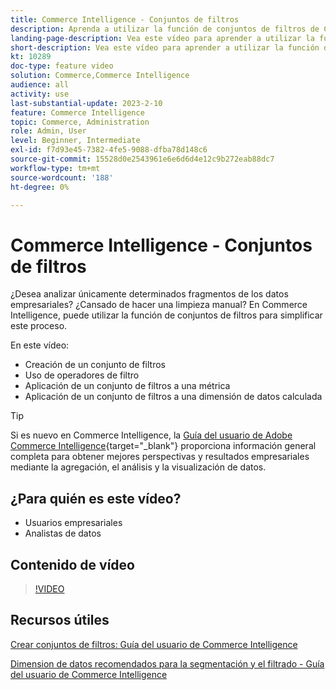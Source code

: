 ```yaml
---
title: Commerce Intelligence - Conjuntos de filtros
description: Aprenda a utilizar la función de conjuntos de filtros de Commerce Intelligence para simplificar la creación de informes de datos empresariales para Adobe Commerce y Magento Open Source.
landing-page-description: Vea este vídeo para aprender a utilizar la función de conjuntos de filtros de Commerce Intelligence para simplificar la creación de informes de datos empresariales.
short-description: Vea este vídeo para aprender a utilizar la función de conjuntos de filtros de MBCommerce IntelligenceID para simplificar la creación de informes de datos empresariales.
kt: 10289
doc-type: feature video
solution: Commerce,Commerce Intelligence
audience: all
activity: use
last-substantial-update: 2023-2-10
feature: Commerce Intelligence
topic: Commerce, Administration
role: Admin, User
level: Beginner, Intermediate
exl-id: f7d93e45-7382-4fe5-9088-dfba78d148c6
source-git-commit: 15528d0e2543961e6e6d6d4e12c9b272eab88dc7
workflow-type: tm+mt
source-wordcount: '188'
ht-degree: 0%

---
```


# Commerce Intelligence - Conjuntos de filtros

¿Desea analizar únicamente determinados fragmentos de los datos empresariales? ¿Cansado de hacer una limpieza manual? En Commerce Intelligence, puede utilizar la función de conjuntos de filtros para simplificar este proceso.

En este vídeo:

- Creación de un conjunto de filtros
- Uso de operadores de filtro
- Aplicación de un conjunto de filtros a una métrica
- Aplicación de un conjunto de filtros a una dimensión de datos calculada

>[!TIP]
>
>Si es nuevo en Commerce Intelligence, la [Guía del usuario de Adobe Commerce Intelligence](https://experienceleague.adobe.com/docs/commerce-business-intelligence/mbi/guide-overview.html?lang=es){target="_blank"} proporciona información general completa para obtener mejores perspectivas y resultados empresariales mediante la agregación, el análisis y la visualización de datos.

## ¿Para quién es este vídeo?

- Usuarios empresariales
- Analistas de datos

## Contenido de vídeo

>[!VIDEO](https://video.tv.adobe.com/v/346401?quality=12&learn=on&captions=spa)

## Recursos útiles

[Crear conjuntos de filtros: Guía del usuario de Commerce Intelligence](https://experienceleague.adobe.com/docs/commerce-business-intelligence/mbi/build/reports/ess-manage-data-filters.html?lang=es)

[Dimension de datos recomendados para la segmentación y el filtrado - Guía del usuario de Commerce Intelligence](https://experienceleague.adobe.com/docs/commerce-business-intelligence/mbi/best-practices/data/segment-filter.html?lang=es)
